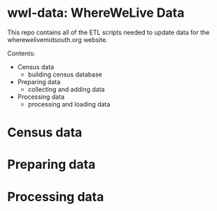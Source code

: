 wwl-data: WhereWeLive Data
====================

This repo contains all of the ETL scripts needed to update data for the wherewelivemidsouth.org website.

Contents:

* Census data
	* building census database
* Preparing data
	* collecting and adding data
* Processing data
	* processing and loading data



# Census data

# Preparing data

# Processing data

